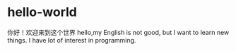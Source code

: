 # hello-world
你好！欢迎来到这个世界
hello,my English is not good, but I want to learn new things.
I have lot of interest in programming.
